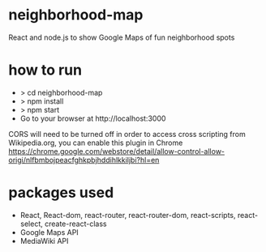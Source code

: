 # neighborhood-map
React and node.js to show Google Maps of fun neighborhood spots

# how to run
* \> cd neighborhood-map
* \> npm install
* \> npm start
* Go to your browser at http://localhost:3000

CORS will need to be turned off in order to access cross scripting from Wikipedia.org, you can enable this plugin in Chrome
https://chrome.google.com/webstore/detail/allow-control-allow-origi/nlfbmbojpeacfghkpbjhddihlkkiljbi?hl=en

# packages used
* React, React-dom, react-router, react-router-dom, react-scripts, react-select, create-react-class
* Google Maps API
* MediaWiki API

